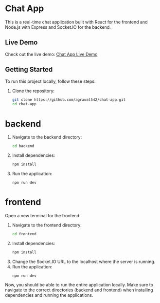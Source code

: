 
# Chat App

This is a real-time chat application built with React for the frontend and Node.js with Express and Socket.IO for the backend.

## Live Demo

Check out the live demo: [Chat App Live Demo](https://chat-app-phi-ebon.vercel.app/)

## Getting Started

To run this project locally, follow these steps:

1. Clone the repository:
   ```bash
   git clone https://github.com/agrawal542/chat-app.git
   cd chat-app

# backend

1. Navigate to the backend directory:
   ```bash
   cd backend
2. Install dependencies: 
   ```bash
   npm install
3. Run the application:
   ```bash
   npm run dev

# frontend

Open a new terminal for the frontend:

1. Navigate to the frontend directory:
   ```bash
   cd frontend
2. Install dependencies: 
   ```bash
   npm install
3. Change the Socket.IO URL to the localhost where the server is running.
4. Run the application:
   ```bash
   npm run dev

Now, you should be able to run the entire application locally. 
Make sure to navigate to the correct directories (backend and frontend) when installing dependencies and running the applications. 
